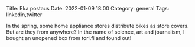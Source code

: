Title: Eka postaus
Date: 2022-01-09 18:00
Category: general
Tags: linkedin,twitter

In the spring, some home appliance stores distribute bikes as store covers. But are they from anywhere? In the name of science, art and journalism, I bought an unopened box from tori.fi and found out!

